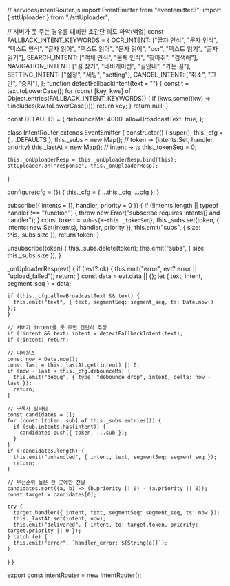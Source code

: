 // services/intentRouter.js
import EventEmitter from "eventemitter3";
import { sttUploader } from "./sttUploader";

// 서버가 못 주는 경우를 대비한 초간단 의도 파악(백업)
const FALLBACK_INTENT_KEYWORDS = {
  OCR_INTENT: ["글자 인식", "문자 인식", "텍스트 인식", "글자 읽어", "텍스트 읽어", "문자 읽어", "ocr", "텍스트 읽기", "글자 읽기"],
  SEARCH_INTENT: ["객체 인식", "물체 인식", "찾아줘", "검색해"],
  NAVIGATION_INTENT: ["길 찾기", "네비게이션", "길안내", "가는 길"],
  SETTING_INTENT: ["설정", "세팅", "setting"],
  CANCEL_INTENT: ["취소", "그만", "중지"],
};
function detectFallbackIntent(text = "") {
  const t = text.toLowerCase();
  for (const [key, kws] of Object.entries(FALLBACK_INTENT_KEYWORDS)) {
    if (kws.some((kw) => t.includes(kw.toLowerCase()))) return key;
  }
  return null;
}

const DEFAULTS = {
  debounceMs: 4000,
  allowBroadcastText: true,
};

class IntentRouter extends EventEmitter {
  constructor() {
    super();
    this._cfg = { ...DEFAULTS };
    this._subs = new Map(); // token -> {intents:Set, handler, priority}
    this._lastAt = new Map(); // intent -> ts
    this._tokenSeq = 0;

    this._onUploaderResp = this._onUploaderResp.bind(this);
    sttUploader.on("response", this._onUploaderResp);
  }

  configure(cfg = {}) {
    this._cfg = { ...this._cfg, ...cfg };
  }

  subscribe({ intents = [], handler, priority = 0 }) {
    if (!intents.length || typeof handler !== "function") {
      throw new Error("subscribe requires intents[] and handler");
    }
    const token = `sub-${++this._tokenSeq}`;
    this._subs.set(token, { intents: new Set(intents), handler, priority });
    this.emit("subs", { size: this._subs.size });
    return token;
  }

  unsubscribe(token) {
    this._subs.delete(token);
    this.emit("subs", { size: this._subs.size });
  }

  _onUploaderResp(evt) {
    if (!evt?.ok) {
      this.emit("error", evt?.error || "upload_failed");
      return;
    }
    const data = evt.data || {};
    let { text, intent, segment_seq } = data;

    if (this._cfg.allowBroadcastText && text) {
      this.emit("text", { text, segmentSeq: segment_seq, ts: Date.now() });
    }

    // 서버가 intent를 못 주면 간단히 추정
    if (!intent && text) intent = detectFallbackIntent(text);
    if (!intent) return;

    // 디바운스
    const now = Date.now();
    const last = this._lastAt.get(intent) || 0;
    if (now - last < this._cfg.debounceMs) {
      this.emit("debug", { type: "debounce_drop", intent, delta: now - last });
      return;
    }

    // 구독자 필터링
    const candidates = [];
    for (const [token, sub] of this._subs.entries()) {
      if (sub.intents.has(intent)) {
        candidates.push({ token, ...sub });
      }
    }
    if (!candidates.length) {
      this.emit("unhandled", { intent, text, segmentSeq: segment_seq });
      return;
    }

    // 우선순위 높은 한 곳에만 전달
    candidates.sort((a, b) => (b.priority || 0) - (a.priority || 0));
    const target = candidates[0];

    try {
      target.handler({ intent, text, segmentSeq: segment_seq, ts: now });
      this._lastAt.set(intent, now);
      this.emit("delivered", { intent, to: target.token, priority: target.priority || 0 });
    } catch (e) {
      this.emit("error", `handler_error: ${String(e)}`);
    }
  }
}

export const intentRouter = new IntentRouter();
